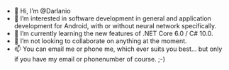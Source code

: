 - 👋 Hi, I’m @Darlanio
- 👀 I’m interested in software development in general and application development for Android, with or without neural network specifically.
- 🌱 I’m currently learning the new features of .NET Core 6.0 / C# 10.0.
- 💞️ I’m not looking to collaborate on anything at the moment.
- 📫 You can email me or phone me, which ever suits you best... but only if you have my email or phonenumber of course. ;-)

<!---
Darlanio/Darlanio is a ✨ special ✨ repository because its `README.md` (this file) appears on your GitHub profile.
You can click the Preview link to take a look at your changes.
--->
